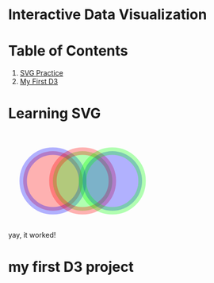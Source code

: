 # Interactive Data Visualization
# Table of Contents

1. <a href="#svg">SVG Practice</a>
2. <a href="#hello-world">My First D3</a>

# Learning SVG
<span id="svg">
    <svg width="300" height="200">
      <circle cx="90" cy="100" r="60" fill="rgba(255,0,0,0.3)" stroke = "rgba(0,0,255,0.3)" stroke-width = "15" />
      <circle cx="150" cy="100" r="60" fill="rgba(0,255,0,0.3)" stroke = "rgba(255,0, 0, 0.3)" stroke-width = "15"/>
      <circle cx="210" cy="100" r="60" fill="rgba(0,0,255,0.3)" stroke = "rgba(0 ,255,0, 0.3)" stroke-width = "15"/>
    </svg>
</span>
<br/> 
yay, it worked!

# my first D3 project
<span id="hello-world">
    <html>
        <head>
            <title>D3.js Test</title>
            <script type="text/javascript" src="https://d3js.org/d3.v5.min.js"></script>
        </head>
        <body>
            <div id="textContainer">
            <!-- D3 will write to this container -->
            </div>
            <script type="text/javascript">
            //write some text using d3.js
            d3.select("#textContainer").append("h1")
                .text("Hello D3.js!");
            </script>
        </body>
    </html>
</span>
